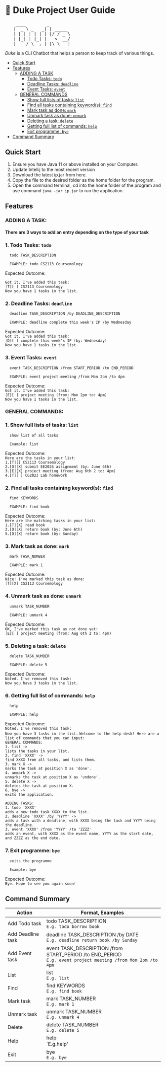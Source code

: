 # 📜 Duke Project User Guide

<pre>
    ____        _        
   |  _ \ _   _| | _____ 
   | | | | | | | |/ / _ \
   | |_| | |_| |   <  __/
   |____/ \__,_|_|\_\___|
</pre>

_Duke_ is a CLI Chatbot that helps a person to keep track of various things.

<!-- Table of Content -->

- [Quick Start](#quick-start)
- [Features](#features)
  - [ADDING A TASK](#adding-a-task)
    - [Todo Tasks: `todo`](#1-todo-tasks-todo)
    - [Deadline Tasks: `deadline`](#2-deadline-tasks-deadline)
    - [Event Tasks: `event`](#3-event-tasks-event)
  - [GENERAL COMMANDS](#general-commands)
    - [Show full lists of tasks: `list`](#1-show-full-lists-of-tasks-list)
    - [Find all tasks containing keyword(s): `find`](#2-find-all-tasks-containing-keywords-find)
    - [Mark task as done: `mark`](#3-mark-task-as-done-mark)
    - [Unmark task as done: `unmark`](#4-unmark-task-as-done-unmark)
    - [Deleting a task: `delete`](#5-deleting-a-task-delete)
    - [Getting full list of commands: `help`](#6-getting-full-list-of-commands-help)
    - [Exit programme: `bye`](#7-exit-programme-bye)
- [Command Summary](#command-summary)

## Quick Start

1. Ensure you have Java 11 or above installed on your Computer.
2. Update Intellij to the most recent version
3. Download the latest ip.jar from here.
4. Copy the file to the desired folder as the home folder for the program.
5. Open the command terminal, cd into the home folder of the program and use command `java -jar ip.jar` to run the application.

## Features

### ADDING A TASK:

#### There are 3 ways to add an entry depending on the type of your task

### 1. Todo Tasks: `todo`

      todo TASK_DESCRIPTION

      EXAMPLE: todo CS2113 Coursemology

Expected Outcome:<br/>

`Got it. I've added this task:` <br/>
`[T][ ] CS2113 Coursemology` <br/>
`Now you have 1 tasks in the list.`

### 2. Deadline Tasks: `deadline`

      deadline TASK_DESCRIPTION /by DEADLINE_DESCRIPTION

      EXAMPLE: deadline complete this week's IP /by Wednesday

Expected Outcome:<br/>
`Got it. I've added this task:` <br/>
`[D][ ] complete this week's IP (by: Wednesday)` <br/>
`Now you have 1 tasks in the list.`

### 3. Event Tasks: `event`

      event TASK_DESCRIPTION /from START_PERIOD /to END_PERIOD

      EXAMPLE: event project meeting /from Mon 2pm /to 4pm

Expected Outcome:<br/>
`Got it. I've added this task:` <br/>
`[E][ ] project meeting (from: Mon 2pm to: 4pm)` <br/>
`Now you have 1 tasks in the list.`

### GENERAL COMMANDS:

### 1. Show full lists of tasks: `list`

      show list of all tasks

      Example: list

Expected Outcome:<br/>
`Here are the tasks in your list:` <br/>
`1.[T][] CS2113 Coursemology`<br/>
`2.[D][X] submit EE2026 assignment (by: June 6th)`<br/>
`3.[E][X] project meeting (from: Aug 6th 2 to: 4pm)`<br/>
`4.[T][ ] CG2023 Lab homework`<br/>

### 2. Find all tasks containing keyword(s): `find`

      find KEYWORDS

      EXAMPLE: find book

Expected Outcome:<br/>
`Here are the matching tasks in your list:`<br/>
`1.[T][X] read book`<br/>
`2.[D][X] return book (by: June 6th)`<br/>
`5.[D][X] return book (by: Sunday)`

### 3. Mark task as done: `mark`

      mark TASK_NUMBER

      EXAMPLE: mark 1

Expected Outcome:<br/>
`Nice! I've marked this task as done:`<br/>
`[T][X] CS2113 Coursemology`

### 4. Unmark task as done: `unmark`

      unmark TASK_NUMBER

      EXAMPLE: unmark 4

Expected Outcome:<br/>
`OK, I've marked this task as not done yet:`<br/>
`[E][ ] project meeting (from: Aug 6th 2 to: 4pm)`

### 5. Deleting a task: `delete`

      delete TASK_NUMBER

      EXAMPLE: delete 5

Expected Outcome:<br/>
`Noted. I've removed this task:`<br/>
`Now you have 3 tasks in the list.`

### 6. Getting full list of commands: `help`

      help

      EXAMPLE: help

Expected Outcome:<br/>
`Noted. I've removed this task:`<br/>
`Now you have 3 tasks in the list.`
`Welcome to the help desk! Here are a list of commands that you can input:`<br/>
`GENERAL COMMANDS:`<br/>
`1. list ->`<br/>
`lists the tasks in your list.`<br/>
`2. find 'XXXX' ->`<br/>
`find XXXX from all tasks, and lists them.`<br/>
`3. mark X ->`<br/>
`marks the task at position X as 'done'.`<br/>
`4. unmark X ->`<br/>
`unmarks the task at position X as 'undone'.`<br/>
`5. delete X ->`<br/>
`deletes the task at position X.`<br/>
`6. bye ->`<br/>
`exits the application.`<br/>

`ADDING TASKS:`<br/>
`1. todo 'XXXX'`<br/>
`adds a new todo task XXXX to the list.`<br/>
`2. deadline 'XXXX' /by 'YYYY' ->`<br/>
`adds a task with a deadline, with XXXX being the task and YYYY being the deadline.`<br/>
`3. event 'XXXX' /from 'YYYY' /to 'ZZZZ'`<br/>
`adds an event, with XXXX as the event name, YYYY as the start date, and ZZZZ as the end date.`<br/>

### 7. Exit programme: `bye`

      exits the programme

      Example: bye

Expected Outcome:<br/>
`Bye. Hope to see you again soon!`<br/>

## Command Summary

| Action            | Format, Examples                                                                                                |
| ----------------- | --------------------------------------------------------------------------------------------------------------- |
| Add Todo task     | todo TASK_DESCRIPTION<br/>`E.g. todo borrow book`                                                               |
| Add Deadline task | deadline TASK_DESCRIPTION /by DATE<br/>`E.g. deadline return book /by Sunday`                                   |
| Add Event task    | event TASK_DESCRIPTION /from START_PERIOD /to END_PERIOD<br/>`E.g. event project meeting /from Mon 2pm /to 4pm` |
| List              | list<br/>`E.g. list`                                                                                            |
| Find              | find KEYWORDS<br/>`E.g. find book`                                                                              |
| Mark task         | mark TASK_NUMBER<br/>`E.g. mark 1`                                                                              |
| Unmark task       | unmark TASK_NUMBER<br/>`E.g. unmark 4`                                                                          |
| Delete            | delete TASK_NUMBER<br/>`E.g. delete 5`                                                                          |
| Help              | help<br/>`E.g.help'                                                                                             |
| Exit              | bye<br/>`E.g. bye`                                                                                              |

